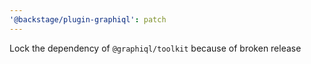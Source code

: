 ```yaml
---
'@backstage/plugin-graphiql': patch
---
```


Lock the dependency of `@graphiql/toolkit` because of broken release
